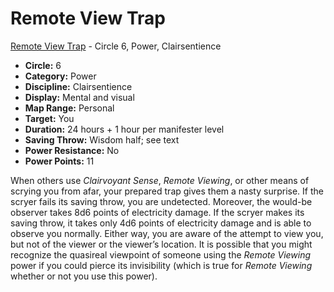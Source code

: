 # Remote View Trap

[Remote View Trap](/Psionics/R/RemoteViewTrap.md) - Circle 6, Power, Clairsentience

- **Circle:** 6
- **Category:** Power
- **Discipline:** Clairsentience
- **Display:** Mental and visual
- **Map Range:** Personal
- **Target:** You
- **Duration:** 24 hours + 1 hour per manifester level
- **Saving Throw:** Wisdom half; see text
- **Power Resistance:** No
- **Power Points:** 11

When others use *Clairvoyant Sense*, *Remote Viewing*, or other means of scrying you from afar, your prepared trap gives them a nasty surprise. If the scryer fails its saving throw, you are undetected. Moreover, the would-be observer takes 8d6 points of electricity damage. If the scryer makes its saving throw, it takes only 4d6 points of electricity damage and is able to observe you normally. Either way, you are aware of the attempt to view you, but not of the viewer or the viewer’s location. It is possible that you might recognize the quasireal viewpoint of someone using the *Remote Viewing* power if you could pierce its invisibility (which is true for *Remote Viewing* whether or not you use this power).
